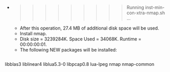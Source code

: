 * >>>>>>>>> Running inst-min-con-xtra-nmap.sh ...
  * After this operation, 27.4 MB of additional disk space will be used.
  * Install nmap.
  * Disk size = 3239284K. Space Used = 34068K. Runtime = 00:00:00:01.
  * The following NEW packages will be installed:
  ```bash
libblas3 liblinear4 liblua5.3-0 libpcap0.8 lua-lpeg
nmap nmap-common
  ```
